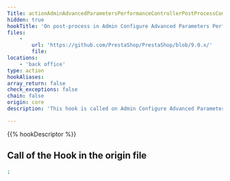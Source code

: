```yaml
---
Title: actionAdminAdvancedParametersPerformanceControllerPostProcessCombineCompressCacheBefore
hidden: true
hookTitle: 'On post-process in Admin Configure Advanced Parameters Performance Controller'
files:
    -
        url: 'https://github.com/PrestaShop/PrestaShop/blob/9.0.x/'
        file: 
locations:
    - 'back office'
type: action
hookAliases: 
array_return: false
check_exceptions: false
chain: false
origin: core
description: 'This hook is called on Admin Configure Advanced Parameters Performance post-process before processing the Combine Compress Cache form'

---
```


{{% hookDescriptor %}}

## Call of the Hook in the origin file

```php
;
```
